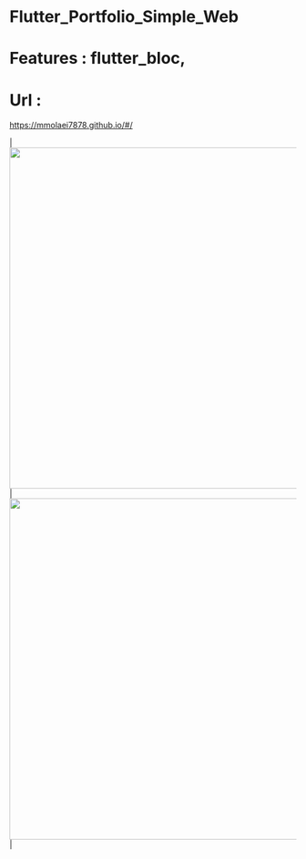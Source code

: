 # Flutter_Portfolio_Simple_Web
# Features : flutter_bloc,
# Url :
https://mmolaei7878.github.io/#/

| <img src="https://user-images.githubusercontent.com/79679398/111035908-d06cfe80-8431-11eb-9ab3-a16f6a32fe6b.png" width="600"> |
<img src="https://user-images.githubusercontent.com/79679398/111035914-d236c200-8431-11eb-81a4-707cd72ed8f7.png" width="600"> |
